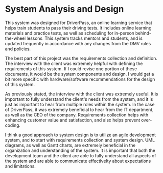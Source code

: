 # System Analysis and Design


  This system was designed for DriverPass, an online learning service that helps train students
to pass their driving tests. It includes online learning materials and practice tests, as well 
as scheduling for in-person behind-the-wheel lessons. This system tracks mentors and students, 
and is updated frequently in accordance with any changes from the DMV rules and policies.

  The best part of this project was the requirements collection and definition. The interview 
with the client was extremely helpful with defining the requirements of this system. If I could 
revise one portion of these documents, it would be the system components and design. I would get 
a bit more specific with hardware/software recommendations for the design of this system.

  As previously stated, the interview with the client was extremely useful. It is important to 
fully understand the client's needs from the system, and it is just as important to hear from 
multiple roles within the system. In the case of DriverPass, it was extremely beneficial to hear 
from the IT department, as well as the CEO of the company. Requirements collection helps with 
enhancing customer value and satisfaction, and also helps prevent over-coding.

  I think a good approach to system design is to utilize an agile development system, and to 
start with requirements collection and system design. UML diagrams, as well as Gantt charts, 
are extremely beneficial in the organization and understanding of the system. It is important 
that both the development team and the client are able to fully understand all aspects of the 
system and are able to communicate effectivelty about expectations and limitations.
